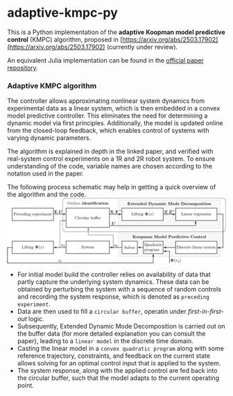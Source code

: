 # adaptive-kmpc-py
This is a Python implementation of the **adaptive Koopman model predictive control** (KMPC) algorithm, proposed in [https://arxiv.org/abs/2503.17902](https://arxiv.org/abs/2503.17902) (currently under review).  

An equivalent Julia implementation can be found in the [official paper repository](https://github.com/adrianodelr/adaptive-koopman-mpc).


### Adaptive KMPC algorithm
The controller allows approximating nonlinear system dynamics from experimental data as a linear system, which is then embedded in a convex model predictive controller. This eliminates the need for determining a dynamic model via first principles. Additionally, the model is updated online from the closed-loop feedback, which enables control of systems with varying dynamic parameters. 

The algorithm is explained in depth in the linked paper, and verified with real-system control experiments on a 1R and 2R robot system. To ensure understanding of the code, variable names are chosen according to the notation used in the paper.  

The following process schematic may help in getting a quick overview of the algorithm and the code.  
<img src="docs/adaptive_KMPC_scheme.png" alt="adaptive_KMPC_scheme" width="1000"/>


- For initial model build the controller relies on availability of data that partly capture the underlying system dynamics. These data can be obtained by perturbing the system with a sequence of 
random controls and recording the system response, which is denoted as `preceding experiment`. 
- Data are then used to fill a `circular buffer`, operatin under *first-in-first-out* logic. 
- Subsequently, Extended Dynamic Mode Decomposition is carried out on the buffer data (for more detailed explanation you can consult the paper), leading to a `linear model` in the discrete time domain.
- Casting the linear model in a `convex quadratic program` along with some reference trajectory, constraints, and feedback on the current state allows solving for an optimal control input that is applied to the system. 
- The system response, along with the applied control are fed back into the circular buffer, such that the model adapts to the current operating point.  


